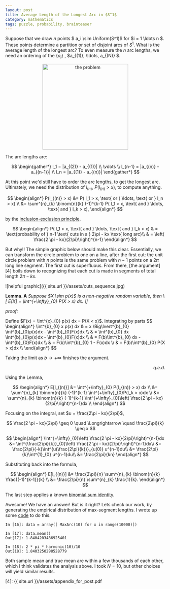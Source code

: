 ```yaml
---
layout: post
title: Average Length of the Longest Arc in $S^1$
category: mathematics 
tags: puzzle, probability, brainteaser
---
```


Suppose that we draw $n$ points $ a_i \sim Uniform(S^1)$ for $i = 1 \ldots n $. These points determine a partition or set of disjoint arcs of $S^1$. What is the average length of the longest arc? To even measure the $n$ arc lengths, we need an ordering of the <MTMarkdownOptions output='raw'> $\{ a_i \}$ </MTMarkdownOptions>, <MTMarkdownOptions output='raw'>$a_{(1)}, \ldots, a_{(N)} $</MTMarkdownOptions>.

<p align="center"><img src="{{ site.url }}/assets/cuts_circle.jpg" alt="the problem" width="270" height="270"/></p>
The arc lengths are:

$$
\begin{gather*}
    l_1 = |a_{(2)} - a_{(1)}| \\
            \vdots \\
    l_{n-1} = |a_{(n)} - a_{(n-1)}| \\
    l_n = |a_{(1)} - a_{(n)}|
\end{gather*}
$$

At this point we'd still have to order the arc lengths, to get the longest arc. Ultimately, we need the distribution of <MTMarkdownOptions output='raw'> $l_{(n)}$, $P(l_{(n)} > x)$</MTMarkdownOptions>, to compute anything.  

$$
\begin{align*}
P(l_{(n)} > x) &= P( l_1 > x, \text{ or } \ldots, \text{ or } l_n > x) \\
               &= \sum^{n}_{k} \binom{n}{k} (-1)^{k-1} P( l_1 > x, \text{ and } \ldots, \text{ and } l_k > x),
\end{align*}
$$

by the [inclusion-exclusion principle][1].

$$
\begin{align*}
    P( l_1 > x, \text{ and } \ldots, \text{ and } l_k > x) & = \text{probability of } n-1 \text{ cuts in a } 2\pi - kx \text{ long arc}\\
        & = \left( \frac{2 \pi - kx}{2\pi}\right)^{n-1}
\end{align*}
$$

But why!! The simple graphic below should make this clear. Essentially, we can transform the circle problem to 
one on a line, after the first cut: the unit circle problem with $n$ points is the same problem with $n-1$ points
on a $2 \pi$ long line segment. The first cut is superfluous. From there, [the argument][4] boils down to recognizing that 
each cut is made in segments of total length <MTMarkdownOptions output='raw'> $2\pi - kx$</MTMarkdownOptions>.

![helpful graphic]({{ site.url }}/assets/cuts_sequence.jpg)
 
<p><strong>Lemma. A</strong> <em>Suppose $X \sim p(x)$ is a non-negative random variable, then
\[
    E[X] = \int^{+\infty}_{0} P(X > x) dx.
\]
</em></p>
<p><em>proof:</em></p>
Define $F(x) = \int^{x}_{0} p(x) dx = P(X < x)$. Integrating by parts
$$
\begin{align*}
    \int^{b}_{0} x p(x) dx & = x \Big\lvert^{b}_{0} \int^{b}_{0}p(x)dx - \int^{b}_{0}F(x)dx \\
            & = \int^{b}_{0} dx \int^{b}_{0}p(x)dx - \int^{b}_{0}F(x)dx \\
    & = F(b)\int^{b}_{0} dx - \int^{b}_{0}F(x)dx \\
    & = F(b)\int^{b}_{0} 1 - F(x)dx \\
    & = F(b)\int^{b}_{0} P(X > x)dx \\
\end{align*}
$$	

Taking the limit as $b \longrightarrow + \infty$ finishes the argument.

<div align="right">
	<p><em>q.e.d.</em></p>
</div>

Using the Lemma, 

$$
\begin{align*}
    E[l_{(n)}] &= \int^{+\infty}_{0} P(l_{(n)} > x) dx \\
               &= \sum^{n}_{k} \binom{n}{k} (-1)^{k-1} \int^{+\infty}_{0}P(l_k > x)dx \\
               &= \sum^{n}_{k} \binom{n}{k} (-1)^{k-1} \int^{+\infty}_{0}\left( \frac{2 \pi - kx}{2\pi}\right)^{n-1}dx \\
\end{align*}
$$

Focusing on the integral, set $u = \frac{2\pi - kx}{2\pi}$, 

$$
    \frac{2 \pi - kx}{2\pi} \geq 0 \quad \Longrightarrow \quad \frac{2\pi}{k} \geq x
$$


$$
\begin{align*}
    \int^{+\infty}_{0}\left( \frac{2 \pi - kx}{2\pi}\right)^{n-1}dx &= \int^{\frac{2\pi}{k}}_{0}\left( \frac{2 \pi - kx}{2\pi}\right)^{n-1}dx\\
    &= \frac{2\pi}{-k}\int^{u(\frac{2\pi}{k})}_{u(0)} u^{n-1}du\\
    &= \frac{2\pi}{k}\int^{1}_{0} u^{n-1}du\\
    &= \frac{2\pi}{kn}
\end{align*}
$$

Substituting back into the formula,

$$
\begin{align*}
     E[l_{(n)}] &= \frac{2\pi}{n} \sum^{n}_{k} \binom{n}{k} \frac{(-1)^{k-1}}{k} \\
                &= \frac{2\pi}{n} \sum^{n}_{k} \frac{1}{k}.
\end{align*}
$$

The last step applies a known [binomial sum identity][2]. 

Awesome! We have an answer! But is it right? Lets check our work, by generating the
empirical distribution of max-segment lengths. I wrote up some [code][3] to do this. 

	In [16]: data = array([ MaxArc(10) for x in range(10000)])

	In [17]: data.mean()
	Out[17]: 1.8404203486925401

	In [18]: 2 * pi * harmonic(10)/10
	Out[18]: 1.8403250298528779

Both sample mean and true mean are within a few thousands of each other, which I think validates the analysis above. I took $N = 10$, but other choices will yield similar results.  

[1]: http://en.wikipedia.org/wiki/Inclusion%E2%80%93exclusion_principle#Special_case
[2]: http://en.wikipedia.org/wiki/Harmonic_number#Calculation
[3]: https://gist.github.com/arvsrao/fdceb1ec794a8796a991
[4]: {{ site.url }}/assets/appendix_for_post.pdf